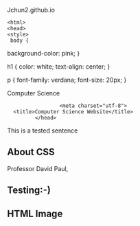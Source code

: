 Jchun2.github.io
 <!DOCTYPE HTML>
    <html>
    <head>
    <style>
     body {
  background-color: pink;
}

h1 {
  color: white;
  text-align: center;
}

p {
  font-family: verdana;
  font-size: 20px;
}
</style>
</head>
<body>
<head>Computer Science</head>

                     <meta charset="utf-8">
      <title>Computer Science Website</title>
             </head>
<body> </body>
<body>
    <p> This is a tested sentence</p>
    <section data-type""chapter">
    <h1 id="chapter1">About CSS</h1>
    <p class""bluetext">Professor David Paul,
    </p>
             </body>
<h1>Testing:-)</h1>
<h2>HTML Image</h2>
<img src="img/computer.jpg" alt="" width='5"' height='5"'>
</body>
</html>
